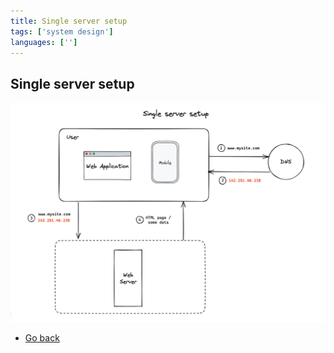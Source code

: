 ```yaml
---
title: Single server setup
tags: ['system design']
languages: ['']
---
```

## Single server setup

![Single server setup](https://raw.githubusercontent.com/AndersDeath/holy-theory/main/images/04-single-server-setup.png)

* [Go back](../readme.md)